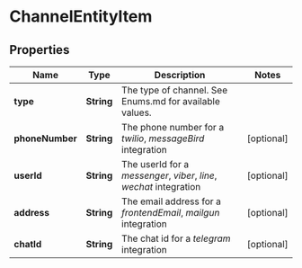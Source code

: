 
# ChannelEntityItem

## Properties
Name | Type | Description | Notes
------------ | ------------- | ------------- | -------------
**type** | **String** | The type of channel. See Enums.md for available values. | 
**phoneNumber** | **String** | The phone number for a *twilio*, *messageBird* integration |  [optional]
**userId** | **String** | The userId for a *messenger*, *viber*, *line*, *wechat* integration |  [optional]
**address** | **String** | The email address for a *frontendEmail*, *mailgun* integration |  [optional]
**chatId** | **String** | The chat id for a *telegram* integration |  [optional]



